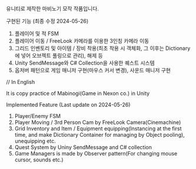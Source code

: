 유니티로 제작한 마비노기 모작 작품입니다.

구현된 기능 (최종 수정 2024-05-26)

1. 플레이어 및 적 FSM
2. 플레이어 이동 / FreeLook 카메라를 이용한 3인칭 카메라 이동
3. 그리드 인벤토리 및 아이템 / 장비 착용(최초 착용 시 객체화, 그 이후는 Dictionary에 넣어 오브젝트 풀링으로 관리), 해제 등
4. Unity SendMessage와 C# Collection을 사용한 퀘스트 시스템
5. 옵저버 패턴으로 게임 매니저 구현(마우스 커서 변경), 사운드 매니저 구현

// In English

It is copy practice of Mabinogi(Game in Nexon co.) in Unity

Implemented Feature (Last update on 2024-05-26)

1. Player/Enemy FSM
2. Player Moving / 3rd Person Cam by FreeLook Camera(Cinemachine)
3. Grid Inventory and Item / Equipment equipping(Instancing at the first time, and make Dictionary Container for managing by Object pooling), unequipping etc.
4. Quest System by Uniny SendMessage and C# collection
5. Game Managers is made by Observer pattern(For changing mouse cursor, sounds etc.)
